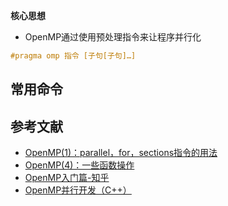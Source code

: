 **核心思想**
- OpenMP通过使用预处理指令来让程序并行化
```cpp
#pragma omp 指令 [子句[子句]…]
```
## 常用命令


## 参考文献
- [OpenMP(1)：parallel，for，sections指令的用法](https://blog.csdn.net/qq_40765537/article/details/105962912)
- [OpenMP(4)：一些函数操作](https://blog.csdn.net/qq_40765537/article/details/106035142)
- [OpenMP入门篇-知乎](https://zhuanlan.zhihu.com/p/608946001)
- [OpenMP并行开发（C++）](https://zhuanlan.zhihu.com/p/51173703)